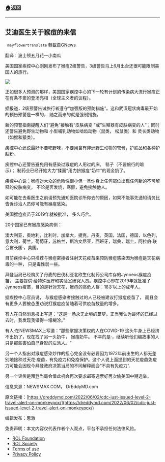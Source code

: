 ###  [:house:返回](README.md)
---


## 艾迪医生关于猴痘的来信
` mayflowertranslate` [轉載自GNews](https://gnews.org/zh-hans/2652609/)

翻译：波士顿五月花—小南瓜
 
美国国家疾控中心刚刚发布了猴痘2级警告，3级警告马上6月出台还很可能限制美国人的旅行。
 
![](https://assets.gnews.org/wp-content/uploads/2022/06/5823653C-44E8-4657-8307-F6206096C809_1654204033.jpeg)
 
正如很多人预测的那样，美国国家疾控中心的下一轮有计划的传染病大流行猴痘正在有条不紊的登场亮相（全球主义者的议程）。
 
据报道，2级预警告诫旅行者遵守“加强版的预防措施”。这和武汉冠状病毒最开始的预告预警是一样的， 随之而来的就是强制措施。
 
新的预警指南提醒人们“避免”接触有“皮肤病变·”或”生殖器有皮肤病变的人”；同时还警告避免野生动物和 小型哺乳动物如啮齿动物（鼠类， 松鼠类）和 灵长类动物（如猴和猿类）。
 
疾控中心还说最好不要吃野味，不要用含有非洲野生动物的软膏，护肤品和各种护肤粉。
 
疾控中心还警告避免用有感染过猴痘的人用过的床， 毯子（不要旅行的暗示）； 制药业已经开始大力“揉面”用力挤猴痘“奶牛”的现金奶了。
 
疾控中心说：猴痘对大众的危险性很小但一旦你身上任何部位出现任何新的不可解释的皮肤病变， 不论是否发烧，寒颤，避免接触他人。
 
如可能在去看医生之前请预先通知医院诊所你去的原因，如果不能事先通知请务比告诉诊治人员你可能有猴痘感染。
 
美国猴痘疫苗于2019年就被批准， 多么巧合。
 
20个国家已有猴痘感染病例：
 
澳大利亚，奥地利，比利时，加拿大，捷克，丹麦，英国，法国，德国，以色列，意大利，荷兰，葡萄牙，苏格兰，斯洛文尼亚，西班牙，瑞典，瑞士，阿拉伯·联合酋长国·，美国。
 
目前疾控中心只推荐与猴痘密接者注射天花疫苗来预防猴痘感染因为猴痘是天花病毒的一种， 只是毒性弱一些。
 
拜登当局已经购买了丹麦的巴伐利亚北欧生化制药公司库存的Jynneos猴痘疫苗， 主要提供·给特殊医疗和实验室研究人员。疾控中心却在2019年就批准了Jynneos疫苗，目的是针对天花，猴痘的高危人群：18岁以上的成年人。
 
据疾控中心官员说， 与猴痘感染者接触过的人已经被建议打猴痘疫苗了， 而且会有更多人要被怂恿劝说打猴痘疫苗随着可供疫苗数量的增多。
 
有人在自然消息报上写道：“这是一场永无止境的噩梦。正当我认为最坏的已经过去时，我发现我错得一塌糊涂。”
 
有人·在NEWSMAX上写道：“那些掌握决策权的人在COVID-19 这头牛身上已经挤不出奶了，现在找了另一头奶牛， 猴痘奶牛。 不幸的是·，继续听他们编故事的人只是那些害怕自己身影的左派人。“
 
另一个人指出对猴痘感染炒作的担心完全没有必要因为1972年前出生的人都无差别地接种过天花·疫苗，有免疫力和免疫保护。这个人说上面提到的天花疫苗免疫力可能会因现今拜登政府决策当局的不同解释而会“不具有免疫力”.
 
另一个谣传是拜登当局会借此机会再次要求邮寄选票好再次偷美国中期选举。
 
信息来源：NEWSMAX.COM，  DrEddyMD.com
 
原文链接：[https://dreddymd.com/2022/06/02/cdc-just-issued-level-2-travel-alert-on-monkeypox/](https://dreddymd.com/2022/06/02/cdc-just-issued-level-2-travel-alert-on-monkeypox/)
 
编辑发布：思澈

免责声明：本文内容仅代表作者个人观点，平台不承担任何法律风险。
  
- [ROL Foundation](https://rolfoundation.org/)
- [ROL Society](https://rolsociety.org/)
- [Terms of use](https://gnews.org/terms-of-use-3/)
- [Privacy Policy](https://gnews.org/privacy-policy/)
